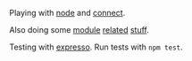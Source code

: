 Playing with [node](https://github.com/joyent/node) and [connect](https://github.com/senchalabs/connect).

Also doing some [module](http://nodejs.org/docs/v0.4.10/api/modules.html) [related](http://howtonode.org/how-to-module) [stuff](https://github.com/kadirpekel/coffeemate/blob/master/index.js).

Testing with [expresso](https://github.com/visionmedia/expresso).  Run tests with `npm test`.
